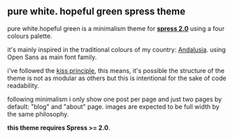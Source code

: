 ## pure white. hopeful green spress theme

pure white.hopeful green is a minimalism theme for **[spress 2.0](http://spress.yosymfony.com)** using a four colours palette.

it's mainly inspired in the traditional colours of my country: [Andalusia](http://www.andalucia.org/en/). using Open Sans as main font family.

i've followed the [kiss principle](https://en.wikipedia.org/wiki/KISS_principle), this means, it's possible the structure of the theme is not as modular as others but this is intentional for the sake of code readability.

following minimalism i only show one post per page and just two pages by default: "blog" and "about" page. images are expected to be full width by the same philosophy.

**this theme requires Spress >= 2.0**.